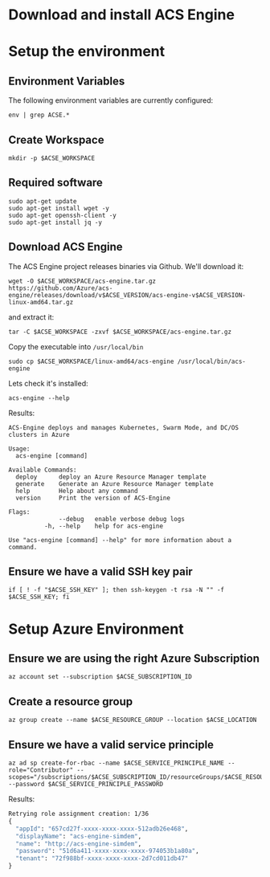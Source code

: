 # Download and install ACS Engine

# Setup the environment

## Environment Variables

The following environment variables are currently configured:

```
env | grep ACSE.*
```

## Create Workspace

```
mkdir -p $ACSE_WORKSPACE
```

## Required software

```
sudo apt-get update
sudo apt-get install wget -y
sudo apt-get openssh-client -y
sudo apt-get install jq -y
```

## Download ACS Engine

The ACS Engine project releases binaries via Github. We'll download
it:

```
wget -O $ACSE_WORKSPACE/acs-engine.tar.gz https://github.com/Azure/acs-engine/releases/download/v$ACSE_VERSION/acs-engine-v$ACSE_VERSION-linux-amd64.tar.gz
```

and extract it:

```
tar -C $ACSE_WORKSPACE -zxvf $ACSE_WORKSPACE/acs-engine.tar.gz
```

Copy the executable into `/usr/local/bin`

```
sudo cp $ACSE_WORKSPACE/linux-amd64/acs-engine /usr/local/bin/acs-engine
```

Lets check it's installed:

```
acs-engine --help
```

Results:

```
ACS-Engine deploys and manages Kubernetes, Swarm Mode, and DC/OS clusters in Azure

Usage:
  acs-engine [command]
  
Available Commands:
  deploy      deploy an Azure Resource Manager template
  generate    Generate an Azure Resource Manager template
  help        Help about any command
  version     Print the version of ACS-Engine
		  
Flags:
	          --debug   enable verbose debug logs
	      -h, --help    help for acs-engine
				  
Use "acs-engine [command] --help" for more information about a command.
```

## Ensure we have a valid SSH key pair

```
if [ ! -f "$ACSE_SSH_KEY" ]; then ssh-keygen -t rsa -N "" -f $ACSE_SSH_KEY; fi
```

# Setup Azure Environment

## Ensure we are using the right Azure Subscription

```
az account set --subscription $ACSE_SUBSCRIPTION_ID
```

## Create a resource group

```
az group create --name $ACSE_RESOURCE_GROUP --location $ACSE_LOCATION
```

## Ensure we have a valid service principle

```
az ad sp create-for-rbac --name $ACSE_SERVICE_PRINCIPLE_NAME --role="Contributor" --scopes="/subscriptions/$ACSE_SUBSCRIPTION_ID/resourceGroups/$ACSE_RESOURCE_GROUP" --password $ACSE_SERVICE_PRINCIPLE_PASSWORD
```

Results:

```expected_similarity=0.3
Retrying role assignment creation: 1/36
{
  "appId": "657cd27f-xxxx-xxxx-xxxx-512adb26e468",
  "displayName": "acs-engine-simdem",
  "name": "http://acs-engine-simdem",
  "password": "51d6a411-xxxx-xxxx-xxxx-974053b1a80a",
  "tenant": "72f988bf-xxxx-xxxx-xxxx-2d7cd011db47"
}
```




